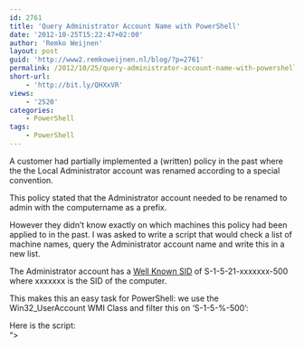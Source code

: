 ```yaml
---
id: 2761
title: 'Query Administrator Account Name with PowerShell'
date: '2012-10-25T15:22:47+02:00'
author: 'Remko Weijnen'
layout: post
guid: 'http://www2.remkoweijnen.nl/blog/?p=2761'
permalink: /2012/10/25/query-administrator-account-name-with-powershell/
short-url:
    - 'http://bit.ly/QHXxVR'
views:
    - '2520'
categories:
    - PowerShell
tags:
    - PowerShell
---
```


A customer had partially implemented a (written) policy in the past where the the Local Administrator account was renamed according to a special convention.

This policy stated that the Administrator account needed to be renamed to admin with the computername as a prefix.

However they didn’t know exactly on which machines this policy had been applied to in the past. I was asked to write a script that would check a list of machine names, query the Administrator account name and write this in a new list.

The Administrator account has a [Well Known SID](http://support.microsoft.com/kb/243330) of S-1-5-21-xxxxxxx-500 where xxxxxxx is the SID of the computer.

This makes this an easy task for PowerShell: we use the Win32\_UserAccount WMI Class and filter this on ‘S-1-5-%-500’:

Here is the script:  
“&gt;